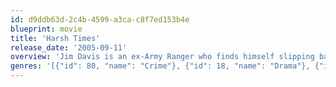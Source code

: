 ```yaml
---
id: d9ddb63d-2c4b-4599-a3ca-c8f7ed153b4e
blueprint: movie
title: 'Harsh Times'
release_date: '2005-09-11'
overview: 'Jim Davis is an ex-Army Ranger who finds himself slipping back into his old life of petty crime after a job offer from the LAPD evaporates. His best friend is pressured by his girlfriend Sylvia to find a job, but Jim is more interested in hanging out and making cash from small heists, while trying to get a law enforcement job so he can marry his Mexican girlfriend.'
genres: '[{"id": 80, "name": "Crime"}, {"id": 18, "name": "Drama"}, {"id": 53, "name": "Thriller"}, {"id": 28, "name": "Action"}]'
---
```

